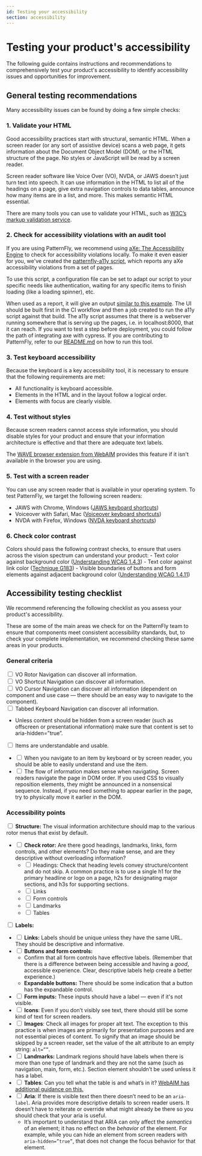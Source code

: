 ```yaml
---
id: Testing your accessibility
section: accessibility
---
```


# Testing your product's accessibility 

The following guide contains instructions and recommendations to comprehensively test your product's accessibility to identify accessibility issues and opportunities for improvement.  

## General testing recommendations 

Many accessibility issues can be found by doing a few simple checks: 

### 1. Validate your HTML

Good accessibility practices start with structural, semantic HTML. When a screen reader (or any sort of assistive device) scans a web page, it gets information about the Document Object Model (DOM), or the HTML structure of the page. No styles or JavaScript will be read by a screen reader. 

Screen reader software like Voice Over (VO), NVDA, or JAWS doesn’t just turn text into speech. It can use information in the HTML to list all of the headings on a page, give extra navigation controls to data tables, announce how many items are in a list, and more. This makes semantic HTML essential. 

There are many tools you can use to validate your HTML, such as [W3C’s markup validation service](https://validator.w3.org/). 

### 2. Check for accessibility violations with an audit tool

 If you are using PatternFly, we recommend using [aXe: The Accessibility Engine](//www.deque.com/axe/) to check for accessibility violations locally. To make it even easier for you, we've created the [patternfly-a11y script](https://github.com/patternfly/patternfly-a11y), which reports any aXe accessibility violations from a set of pages. 
 
 To use this script, a configuration file can be set to adapt our script to your specific needs like authentication, waiting for any specific items to finish loading (like a loading spinner), etc. 
 
 When used as a report, it will give an output [similar to this example](http://a11y-os.surge.sh/). The UI should be built first in the CI workflow and then a job created to run the a11y script against that build. The a11y script assumes that there is a webserver running somewhere that is serving up the pages, i.e. in localhost:8000, that it can reach. If you want to test a step before deployment, you could follow the path of integrating axe with cypress. If you are contributing to PatternFly, refer to our [README.md](//github.com/patternfly/patternfly/blob/main/README.md#testing-for-accessibility) on how to run this tool.


### 3. Test keyboard accessibility

Because the keyboard is a key accessibility tool, it is necessary to ensure that the following requirements are met: 

  - All functionality is keyboard accessible.
  - Elements in the HTML and in the layout follow a logical order.
  - Elements with focus are clearly visible.

### 4. Test without styles

Because screen readers cannot access style information, you should disable styles for your product and ensure that your information architecture is effective and that there are adequate text labels.

 The [WAVE browser extension from WebAIM](//wave.webaim.org/extension/) provides this feature if it isn't available in the browser you are using.

### 5. Test with a screen reader 

You can use any screen reader that is available in your operating system. To test PatternFly, we target the following screen readers:
  - JAWS with Chrome, Windows ([JAWS keyboard shortcuts](//dequeuniversity.com/screenreaders/jaws-keyboard-shortcuts))
  - Voiceover with Safari, Mac ([Voiceover keyboard shortcuts](//dequeuniversity.com/screenreaders/voiceover-keyboard-shortcuts))
  - NVDA with Firefox, Windows ([NVDA keyboard shortcuts](//dequeuniversity.com/screenreaders/nvda-keyboard-shortcuts))

### 6. Check color contrast

Colors should pass the following contrast checks, to ensure that users across the vision spectrum can understand your product:
    - Text color against background color ([Understanding WCAG 1.4.3](//www.w3.org/WAI/WCAG21/Understanding/contrast-minimum.html))
    - Text color against link color ([Technique G183](//www.w3.org/TR/WCAG20-TECHS/G183.html))
    - Visible boundaries of buttons and form elements against adjacent background color ([Understanding WCAG 1.4.11](//www.w3.org/WAI/WCAG21/Understanding/non-text-contrast.html))

## Accessibility testing checklist

We recommend referencing the following checklist as you assess your product's accessibility.

These are some of the main areas we check for on the PatternFly team to ensure that components meet consistent accessibility standards, but, to check your complete implementation, we recommend checking these same areas in your products. 

### General criteria

<label><input type="checkbox" /> VO Rotor Navigation can discover all information. </label><br/>
<label><input type="checkbox" /> VO Shortcut Navigation can discover all information. </label><br/>
<label><input type="checkbox" /> VO Cursor Navigation can discover all information (dependent on component and use case — there should be an easy way to navigate to the component). </label><br/>
<label><input type="checkbox" /> Tabbed Keyboard Navigation can discover all information. </label>
- Unless content should be hidden from a screen reader (such as offscreen or presentational information) make sure that content is set to aria-hidden=”true”.  <br/>

<label><input type="checkbox" /> Items are understandable and usable. </label><br/>
  - <label><input type="checkbox" /> When you navigate to an item by keyboard or by screen reader, you should be able to easily understand and use the item. </label><br/>
  - <label><input type="checkbox" /> The flow of information makes sense when navigating. Screen readers navigate the page in DOM order. If you used CSS to visually reposition elements, they might be announced in a nonsensical sequence. Instead, if you need something to appear earlier in the page, try to physically move it earlier in the DOM.</label>

### Accessibility points

<label><input type="checkbox" /> **Structure:** The visual information architecture should map to the various rotor menus that exist by default. </label><br />
- <label><input type="checkbox" /> **Check rotor:** Are there good headings, landmarks, links, form controls, and other elements? Do they make sense, and are they descriptive without overloading information? </label><br />
  - <label><input type="checkbox" /> Headings: Check that heading levels convey structure/content and do not skip. A common practice is to use a single h1 for the primary headline or logo on a page, h2s for designating major sections, and h3s for supporting sections. </label><br />
  - <label><input type="checkbox" /> Links </label><br />
  - <label><input type="checkbox" /> Form controls </label><br />
  - <label><input type="checkbox" /> Landmarks </label><br />
  - <label><input type="checkbox" /> Tables </label><br />


<label><input type="checkbox" /> **Labels:**</label>
- <label><input type="checkbox" /> **Links:** Labels should be unique unless they have the same URL. They should be descriptive and informative.</label>
- <label><input type="checkbox" /> **Buttons and form controls:**</label>
  - Confirm that all form controls have effective labels. (Remember that there is a difference between being accessible and having a *good*, accessible experience. Clear, descriptive labels help create a better experience.)
  - **Expandable buttons:** There should be some indication that a button has the expandable control.
- <label><input type="checkbox" /> **Form inputs:** These inputs should have a label — even if it's not visible.</label>
- <label><input type="checkbox" /> **Icons**: Even if you don’t visibly see text, there should still be some kind of text for screen readers.</label>
- <label><input type="checkbox" /> **Images**: Check all images for proper alt text. The exception to this practice is when images are primarily for presentation purposes and are not essential pieces of content. To signify that an image should be skipped by a screen reader, set the value of the alt attribute to an empty string: `alt=””`.</label>
- <label><input type="checkbox" /> **Landmarks:** Landmark regions should have labels when there is more than one type of landmark and they are not the same (such as navigation, main, form, etc.).
Section element shouldn’t be used unless it has a label.</label>
- <label><input type="checkbox" /> **Tables**: Can you tell what the table is and what’s in it? [WebAIM has additional guidance on this.](https://webaim.org/techniques/tables/)</label>
- <label><input type="checkbox" /> **Aria**: If there is visible text then there doesn’t need to be an `aria-label`. Aria provides more descriptive details to screen reader users. It doesn’t have to reiterate or override what might already be there so you should check that your aria is useful.</label>
  - It’s important to understand that ARIA can only affect the _semantics_ of an element; it has no effect on the _behavior_ of the element. For example, while you can hide an element from screen readers with `aria-hidden=”true”`, that does not change the focus behavior for that element. 
